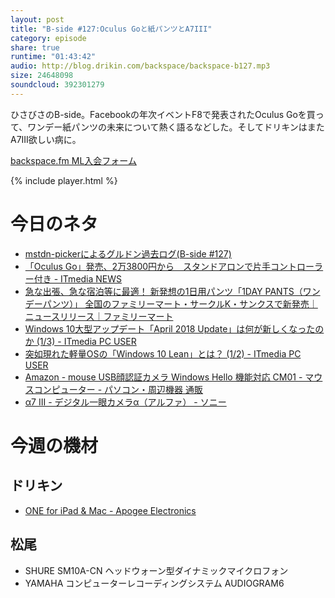 ```yaml
---
layout: post
title: "B-side #127:Oculus Goと紙パンツとA7III"
category: episode
share: true
runtime: "01:43:42"
audio: http://blog.drikin.com/backspace/backspace-b127.mp3
size: 24648098
soundcloud: 392301279
---
```


ひさびさのB-side。Facebookの年次イベントF8で発表されたOculus Goを買って、ワンデー紙パンツの未来について熱く語るなどした。そしてドリキンはまたA7III欲しい病に。

[backspace.fm ML入会フォーム](http://backspace.us11.list-manage.com/subscribe?u=09c933bd3997c1d16dbed156a&id=84b6529b91)

{% include player.html %}

# 今日のネタ
* [mstdn-pickerによるグルドン過去ログ(B-side #127)](https://rbtnn.github.io/mstdn-picker/?instance=mstdn.guru&since_id=99957483825573044&max_id=99957937952955097)
* [「Oculus Go」発売、2万3800円から　スタンドアロンで片手コントローラー付き - ITmedia NEWS](http://www.itmedia.co.jp/news/articles/1805/02/news043.html)
* [急な出張、急な宿泊等に最適！ 新発想の1日用パンツ「1DAY PANTS（ワンデーパンツ）」 全国のファミリーマート・サークルK・サンクスで新発売｜ニュースリリース｜ファミリーマート](http://www.family.co.jp/company/news_releases/2018/20180427_01.html)
* [Windows 10大型アップデート「April 2018 Update」は何が新しくなったのか (1/3) - ITmedia PC USER](http://www.itmedia.co.jp/pcuser/articles/1805/01/news089.html)
* [突如現れた軽量OSの「Windows 10 Lean」とは？ (1/2) - ITmedia PC USER](http://www.itmedia.co.jp/pcuser/articles/1805/02/news066.html)
* [Amazon - mouse USB顔認証カメラ Windows Hello 機能対応 CM01 - マウスコンピューター - パソコン・周辺機器 通販](https://www.amazon.co.jp/mouse-USB%E9%A1%94%E8%AA%8D%E8%A8%BC%E3%82%AB%E3%83%A1%E3%83%A9-Windows-Hello-CM01/dp/B01LZPBQQL/ref=as_li_ss_tl?ie=UTF8&qid=1525311150&sr=8-1&keywords=mouse+computer+%E9%A1%94%E8%AA%8D%E8%A8%BC&linkCode=ll1&tag=backspacemazz-22&linkId=0050780d133ef28b1c35bc6a2c898bc8)
* [α7 III - デジタル一眼カメラα（アルファ） - ソニー](https://www.sony.jp/ichigan/products/ILCE-7M3/)

# 今週の機材

## ドリキン
* [ONE for iPad & Mac - Apogee Electronics](http://amzn.to/2DJVyyj)

## 松尾
* SHURE  SM10A-CN ヘッドウォーン型ダイナミックマイクロフォン
* YAMAHA コンピューターレコーディングシステム AUDIOGRAM6
